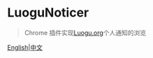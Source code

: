 # LuoguNoticer

> Chrome 插件实现[Luogu.org](https://www.luogu.org)个人通知的浏览

[English](README.md)|[中文](README_CN.md)